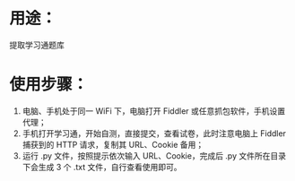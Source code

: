 # 用途：
提取学习通题库

# 使用步骤：
1. 电脑、手机处于同一 WiFi 下，电脑打开 Fiddler 或任意抓包软件，手机设置代理；
2. 手机打开学习通，开始自测，直接提交，查看试卷，此时注意电脑上 Fiddler 捕获到的 HTTP 请求，复制其 URL、Cookie 备用；
3. 运行 .py 文件，按照提示依次输入 URL、Cookie，完成后 .py 文件所在目录下会生成 3 个 .txt 文件，自行查看使用即可。
